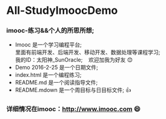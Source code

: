 # All-StudyImoocDemo
### imooc-练习&&个人的所思所想;

-  Imooc  是一个学习编程平台;</br>里面有前端开发、后端开发、移动开发、数据处理等课程学习;
</br>我的ID：太阳神_SunOracle; &nbsp;&nbsp;&nbsp;欢迎加我为好友 :blush:
-  Demo 2016-2-25   是一个日期文件;
-  index.html  是一个编程练习;
-  README.md   是一个阅读指导文件;
-  README.mdown  是一个周目标与日目标文件;&nbsp;:+1:

### 详细情况在imooc：http://www.imooc.com :smile:
